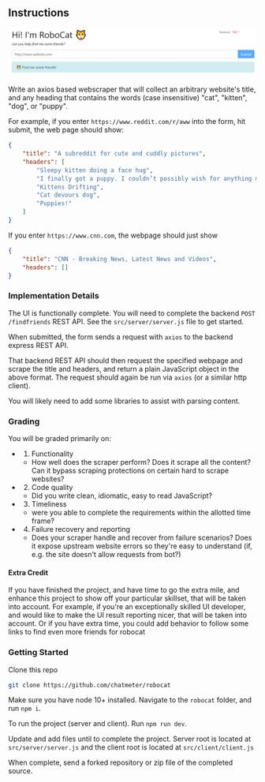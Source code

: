 ## Instructions

![website-screenshot](./readme/home.jpg)

Write an axios based webscraper that will collect an arbitrary website's title, and any heading that contains the words (case insensitive) "cat", "kitten", "dog", or "puppy".

For example, if you enter `https://www.reddit.com/r/aww` into the form, hit submit, the web page should show:

```json
{
    "title": "A subreddit for cute and cuddly pictures",
    "headers": [
        "Sleepy kitten doing a face hug",
        "I finally got a puppy. I couldn’t possibly wish for anything more. She’s beautiful.",
        "Kittens Drifting",
        "Cat devours dog",
        "Puppies!"
    ]
}
```

If you enter `https://www.cnn.com`, the webpage should just show

```json
{
    "title": "CNN - Breaking News, Latest News and Videos",
    "headers": []
}
```


### Implementation Details

The UI is functionally complete. You will need to complete the backend `POST /findfriends` REST API. See the `src/server/server.js` file to get started.

When submitted, the form sends a request with `axios` to the backend express REST API. 

That backend REST API should then request the specified webpage and scrape the title and headers, and return a plain JavaScript object in the above format. The request should again be run via `axios` (or a similar http client).

You will likely need to add some libraries to assist with parsing content.


### Grading

You will be graded primarily on:

- 1. Functionality
    - How well does the scraper perform? Does it scrape all the content? Can it bypass scraping protections on certain hard to scrape websites?
- 2. Code quality
    - Did you write clean, idiomatic, easy to read JavaScript?
- 3. Timeliness
    - were you able to complete the requirements within the allotted time frame?
- 4. Failure recovery and reporting
    - Does your scraper handle and recover from failure scenarios? Does it expose upstream website errors so they're easy to understand (if, e.g. the site doesn't allow requests from bot?)

#### Extra Credit

If you have finished the project, and have time to go the extra mile, and enhance this project to show off your particular skillset, that will be taken into account. For example, if you're an exceptionally skilled UI developer, and would like to make the UI result reporting nicer, that will be taken into account. Or if you have extra time, you could add behavior to follow some links to find even more friends for robocat


### Getting Started
Clone this repo

```bash
git clone https://github.com/chatmeter/robocat
```

Make sure you have node 10+ installed. Navigate to the `robocat` folder, and run `npm i`.

To run the project (server and client). Run `npm run dev`.

Update and add files until to complete the project. Server root is located at `src/server/server.js` and the client root is located at `src/client/client.js`

When complete, send a forked repository or zip file of the completed source. 

